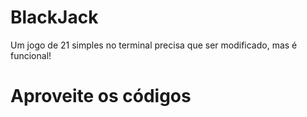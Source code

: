 # BlackJack

Um jogo de 21 simples no terminal precisa que ser modificado, mas é funcional!

# Aproveite os códigos
